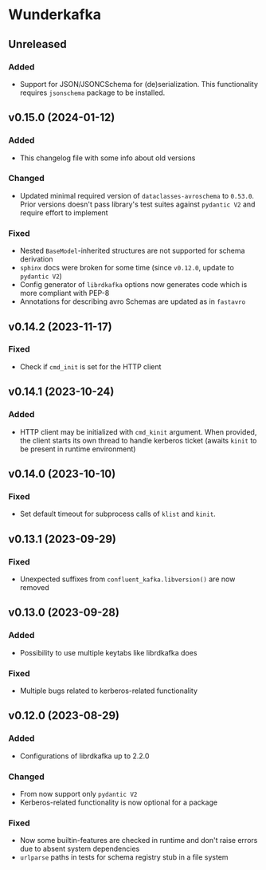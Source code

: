 # Wunderkafka

## Unreleased

### Added

- Support for JSON/JSONCSchema for (de)serialization. This functionality requires `jsonschema` package to be installed. 

## v0.15.0 (2024-01-12) 

### Added

- This changelog file with some info about old versions

### Changed

- Updated minimal required version of `dataclasses-avroschema` to `0.53.0`. Prior versions doesn't pass library's test suites against `pydantic V2` and require effort to implement

### Fixed

- Nested `BaseModel`-inherited structures are not supported for schema derivation
- `sphinx` docs were broken for some time (since `v0.12.0`, update to `pydantic V2`)
- Config generator of `librdkafka` options now generates code which is more compliant with PEP-8
- Annotations for describing avro Schemas are updated as in `fastavro`

## v0.14.2 (2023-11-17)

### Fixed

- Check if `cmd_init` is set for the HTTP client

## v0.14.1 (2023-10-24)

### Added 

- HTTP client may be initialized with `cmd_kinit` argument. When provided, the client starts its own thread to handle kerberos ticket (awaits `kinit` to be present in runtime environment) 

## v0.14.0 (2023-10-10)

### Fixed

- Set default timeout for subprocess calls of `klist` and `kinit`.

## v0.13.1 (2023-09-29)

### Fixed

- Unexpected suffixes from `confluent_kafka.libversion()` are now removed

## v0.13.0 (2023-09-28)

### Added

- Possibility to use multiple keytabs like librdkafka does

### Fixed

- Multiple bugs related to kerberos-related functionality 

## v0.12.0 (2023-08-29)

### Added

- Configurations of librdkafka up to 2.2.0

### Changed

- From now support only `pydantic V2`
- Kerberos-related functionality is now optional for a package

### Fixed

- Now some builtin-features are checked in runtime and don't raise errors due to absent system dependencies
- `urlparse` paths in tests for schema registry stub in a file system
